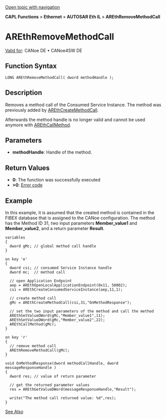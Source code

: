 [Open topic with navigation](../../../../../../CANoeDEFamily.htm#Topics/CAPLFunctions/IP/AUTOSARethIL/Functions/CAPLfunctionAREthRemoveMethodCall.md)

**CAPL Functions** » **Ethernet** » **AUTOSAR Eth IL** » **AREthRemoveMethodCall**

# AREthRemoveMethodCall

[Valid for](../../../../Shared/FeatureAvailability.md): CANoe DE • CANoe4SW DE

## Function Syntax

```plaintext
LONG AREthRemoveMethodCall( dword methodHandle );
```

## Description

Removes a method call of the Consumed Service Instance. The method was previously added by [AREthCreateMethodCall](CAPLfunctionAREthCreateMethodCall.md).

Afterwards the method handle is no longer valid and cannot be used anymore with [AREthCallMethod](CAPLfunctionAREthCallMethod.md).

## Parameters

- **methodHandle**: Handle of the method.

## Return Values

- **0**: The function was successfully executed
- **>0**: [Error code](../CAPLfunctionsAREthILErrorCodes.md)

## Example

In this example, it is assumed that the created method is contained in the FIBEX database that is assigned to the CANoe configuration. The method has the Method ID 31, two input parameters **Member_value1** and **Member_value2**, and a return parameter **Result**.

```plaintext
variables
{
  dword gMc; // global method call handle
}

on key 'e'
{
  dword csi; // consumed Service Instance handle
  dword mc;  // method call

  // open Application Endpoint
  aep = AREthOpenLocalApplicationEndpoint(0x11, 50002);
  csi = AREthCreateConsumedServiceInstance(aep,11,1);

  // create method call
  gMc = AREthCreateMethodCall(csi,31,"OnMethodResponse");

  // set the two input parameters of the method and call the method
  AREthSetValueDWord(gMc,"Member_value1",11);
  AREthSetValueDWord(gMc,"Member_value2",22);
  AREthCallMethod(gMc);
}

on key 'r'
{
  // remove method call
  AREthRemoveMethodCall(gMc);
}

void OnMethodResponse(dword methodCallHandle, dword messageResponseHandle )
{
  dword res; // value of return parameter

  // get the returned parameter values
  res = AREthGetValueDWord(messageResponseHandle,"Result");

  write("The method call returned value: %d",res);
}
```

[See Also](javascript:void(0);)
